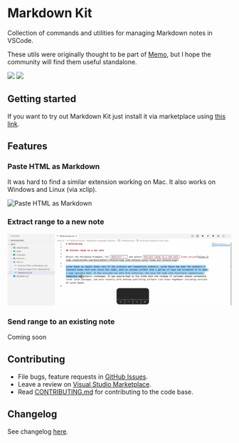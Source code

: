 # Markdown Kit

Collection of commands and utilities for managing Markdown notes in VSCode.

These utils were originally thought to be part of [Memo](https://github.com/svsool/vscode-memo), but I hope the community will find them useful standalone.

[![](https://vsmarketplacebadge.apphb.com/version-short/svsool.markdown-kit.svg)](https://marketplace.visualstudio.com/items?itemName=svsool.markdown-kit)
[![](https://github.com/svsool/vscode-markdown-kit/workflows/CI/badge.svg?branch=master)](https://github.com/svsool/vscode-markdown-kit/actions?query=workflow%3ACI+branch%3Amaster)

## Getting started

If you want to try out Markdown Kit just install it via marketplace using [this link](https://marketplace.visualstudio.com/items?itemName=svsool.markdown-kit).

## Features

### Paste HTML as Markdown

It was hard to find a similar extension working on Mac. It also works on Windows and Linux (via xclip).

![Paste HTML as Markdown](./media/demo/Pasting%20HTML%20as%20Markdown.gif)

### Extract range to a new note

![Extract range to a new note](./media/demo/Extracting%20range%20to%20a%20new%20note.gif)

### Send range to an existing note

Coming soon

## Contributing

- File bugs, feature requests in [GitHub Issues](https://github.com/svsool/vscode-markdown-kit/issues).
- Leave a review on [Visual Studio Marketplace](https://marketplace.visualstudio.com/items?itemName=svsool.markdown-kit&ssr=false#review-details).
- Read [CONTRIBUTING.md](CONTRIBUTING.md) for contributing to the code base.

## Changelog

See changelog [here](CHANGELOG.md).
